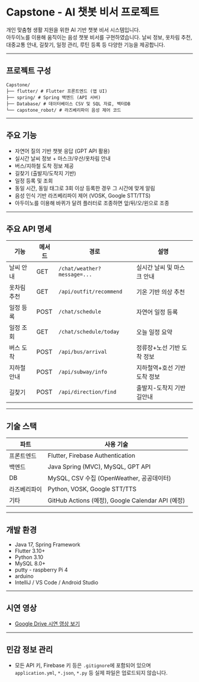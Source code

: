# Capstone - AI 챗봇 비서 프로젝트

개인 맞춤형 생활 지원을 위한 AI 기반 챗봇 비서 시스템입니다.  
아두이노를 이용해 움직이는 음성 챗봇 비서를 구현하였습니다.
날씨 정보, 옷차림 추천, 대중교통 안내, 길찾기, 일정 관리, 루틴 등록 등 다양한 기능을 제공합니다.

---

## 프로젝트 구성
```
Capstone/
├── flutter/ # Flutter 프론트엔드 (앱 UI)
├── spring/ # Spring 백엔드 (API 서버)
├── Database/ # 데이터베이스 CSV 및 SQL 자료, 벡터DB
└── capstone_robot/ # 라즈베리파이 음성 제어 코드
```
---

##  주요 기능

-  자연어 질의 기반 챗봇 응답 (GPT API 활용)
-  실시간 날씨 정보 + 마스크/우산/옷차림 안내
-  버스/지하철 도착 정보 제공
-  길찾기 (출발지/도착지 기반)
-  일정 등록 및 조회
-  동일 시간, 동일 태그로 3회 이상 등록한 경우 그 시간에 맞게 알림
-  음성 인식 기반 라즈베리파이 제어 (VOSK, Google STT/TTS)
-  아두이노를 이용해 바퀴가 달려 플러터로 조종하면 앞/뒤/오/왼으로 조종

---

##  주요 API 명세

| 기능       | 메서드 | 경로                            | 설명                        |
|------------|--------|---------------------------------|-----------------------------|
| 날씨 안내  | GET    | `/chat/weather?message=...`     | 실시간 날씨 및 마스크 안내 |
| 옷차림 추천| GET    | `/api/outfit/recommend`         | 기온 기반 의상 추천        |
| 일정 등록  | POST   | `/chat/schedule`                | 자연어 일정 등록            |
| 일정 조회  | GET    | `/chat/schedule/today`          | 오늘 일정 요약              |
| 버스 도착  | POST   | `/api/bus/arrival`              | 정류장+노선 기반 도착 정보 |
| 지하철 안내| POST   | `/api/subway/info`              | 지하철역+호선 기반 도착 정보 |
| 길찾기     | POST   | `/api/direction/find`           | 출발지-도착지 기반 길안내   |

---

##  기술 스택

| 파트         | 사용 기술 |
|--------------|-----------|
| 프론트엔드   | Flutter, Firebase Authentication |
| 백엔드       | Java Spring (MVC), MySQL, GPT API |
| DB           | MySQL, CSV 수집 (OpenWeather, 공공데이터) |
| 라즈베리파이 | Python, VOSK, Google STT/TTS |
| 기타         | GitHub Actions (예정), Google Calendar API (예정) |

---

## 개발 환경

- Java 17, Spring Framework
- Flutter 3.10+
- Python 3.10
- MySQL 8.0+
- putty - raspberry Pi 4
- arduino
- IntelliJ / VS Code / Android Studio

---

##  시연 영상

- [ Google Drive 시연 영상 보기](https://drive.google.com/drive/folders/1-izkUQsDigxz1Iu3l29-GDDgBEo6sWWg?usp=sharing)

---

## 민감 정보 관리

- 모든 API 키, Firebase 키 등은 `.gitignore`에 포함되어 있으며  
  `application.yml`, `*.json`, `*.py` 등 실제 파일은 업로드되지 않습니다.

